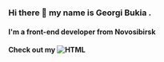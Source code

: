 ### Hi there 👋 my name is **Georgi Bukia** .
#### I'm a front-end developer from **Novosibirsk**
#### Check out my ![HTML](https://twitter.com/Bukija)

